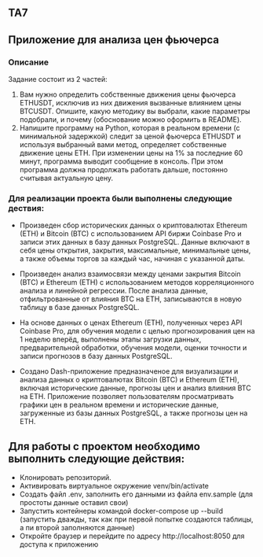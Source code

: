 ## ТА7
## Приложение для анализа цен фьючерса 
### Описание

Задание состоит из 2 частей:

1. Вам нужно определить собственные движения цены фьючерса ETHUSDT, исключив из них движения вызванные влиянием цены BTCUSDT. Опишите, какую методику вы выбрали, какие параметры подобрали, и почему (обоснование можно оформить в README).
2. Напишите программу на Python, которая в реальном времени (с минимальной задержкой) следит за ценой фьючерса ETHUSDT и используя выбранный вами метод, определяет собственные движение цены ETH. При изменении цены на 1% за последние 60 минут, программа выводит сообщение в консоль. При этом программа должна продолжать работать дальше, постоянно считывая актуальную цену.

### Для реализации проекта были выполнены следующие дествия:
- Произведен сбор исторических данных о криптовалютах Ethereum (ETH) и Bitcoin (BTC) с использованием API биржи Coinbase Pro и записи этих данных в базу данных PostgreSQL. Данные включают в себя цены открытия, закрытия, максимальные, минимальные цены, а также объемы торгов за каждый час, начиная с указанной даты.

- Произведен анализ взаимосвязи между ценами закрытия Bitcoin (BTC) и Ethereum (ETH) с использованием методов корреляционного анализа и линейной регрессии. После анализа данные, отфильтрованные от влияния BTC на ETH, записываются в новую таблицу в базе данных PostgreSQL.

- На основе данных о ценах Ethereum (ETH), полученных через API Coinbase Pro, для обучения модели с целью прогнозирования цен на 1 неделю вперёд, выполнены этапы загрузки данных, предварительной обработки, обучения модели, оценки точности и записи прогнозов в базу данных PostgreSQL.

- Создано Dash-приложение предназначеное для визуализации и анализа данных о криптовалютах Bitcoin (BTC) и Ethereum (ETH), включая исторические данные, прогнозы цен и анализ влияния BTC на ETH. Приложение позволяет пользователям просматривать графики цен в реальном времени и исторические данные, загруженные из базы данных PostgreSQL, а также прогнозы цен на ETH.

## Для работы с проектом необходимо выполнить следующие действия:

- Клонировать репозиторий.
- Активировать виртуальное окружение venv/bin/activate
- Создать файл .env, заполнить его данными из файла env.sample (для простоты данные оставил свои)
- Запустить контейнеры командой docker-compose up --build (запустить дважды, так как при первой попытке создаются таблицы, а пи второй заполняются данные)
- Откройте браузер и перейдите по адресу http://localhost:8050 для доступа к приложению
